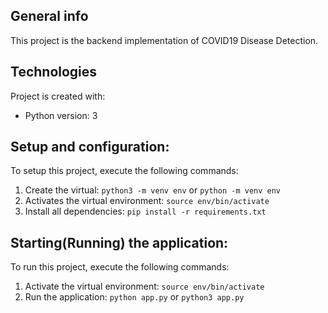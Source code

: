 ## General info
This project is the backend implementation of COVID19 Disease Detection.
	
## Technologies
Project is created with:
* Python version: 3
	
## Setup and configuration:
To setup this project, execute the following commands:
1. Create the virtual: `python3 -m venv env` or `python -m venv env`
2. Activates the virtual environment: `source env/bin/activate`
3. Install all dependencies: `pip install -r requirements.txt`

## Starting(Running) the application:
To run this project, execute the following commands:
1. Activate the virtual environment: `source env/bin/activate`
2. Run the application: `python app.py` or `python3 app.py`